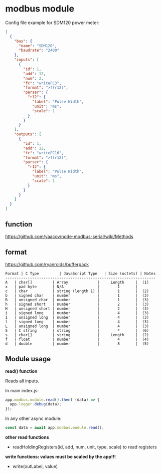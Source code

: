 # modbus module

Config file example for SDM120 power meter:
```json
[
  {
    "bus": {
      "name": "SDM120",
      "baudrate": "2400"
    },
    "inputs": [
      {
        "id": 1,
        "add": 12,
        "num": 2,
        "fc": "writeFC3",
        "format": ">f(r12)",
        "parser": {
          "r12": {
            "label": "Pulse Width",
            "unit": "ms",
            "scale": 1
          }
        }
      }
    ],
    "outputs": [
      {
        "id": 1,
        "add": 12,
        "fc": "writeFC16",
        "format": ">f(r12)",
        "parser": {
          "r12": {
            "label": "Pulse Width",
            "unit": "ms",
            "scale": 1
          }
        }
      }
    ]
  }
]
```

## function

https://github.com/yaacov/node-modbus-serial/wiki/Methods


## format

https://github.com/ryanrolds/bufferpack

```
Format | C Type         | JavaScript Type   | Size (octets) | Notes
-------------------------------------------------------------------
A   | char[]         | Array             |     Length     |  (1)
x   | pad byte       | N/A               |        1       |
c   | char           | string (length 1) |        1       |  (2)
b   | signed char    | number            |        1       |  (3)
B   | unsigned char  | number            |        1       |  (3)
h   | signed short   | number            |        2       |  (3)
H   | unsigned short | number            |        2       |  (3)
i   | signed long    | number            |        4       |  (3)
I   | unsigned long  | number            |        4       |  (3)
l   | signed long    | number            |        4       |  (3)
L   | unsigned long  | number            |        4       |  (3)
S   | C string       | string            |        *       |  (6)
s   | char[]         | string            |     Length     |  (2)
f   | float          | number            |        4       |  (4)
d   | double         | number            |        8       |  (5)
```


## Module usage

**read() function**

Reads all inputs.

In main index.js:
```js
app.modbus.module.read().then( (data) => {
  app.logger.debug(data);
});
```

In any other async module:
```js
const data = await app.modbus.module.read();
```

**other read functions**

* readHoldingRegisters(id, add, num, unit, type, scale) to read registers

**write functions: values must be scaled by the app!!!**

* write(outLabel, value)
